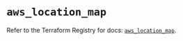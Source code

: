 # `aws_location_map`

Refer to the Terraform Registry for docs: [`aws_location_map`](https://registry.terraform.io/providers/hashicorp/aws/6.8.0/docs/resources/location_map).
